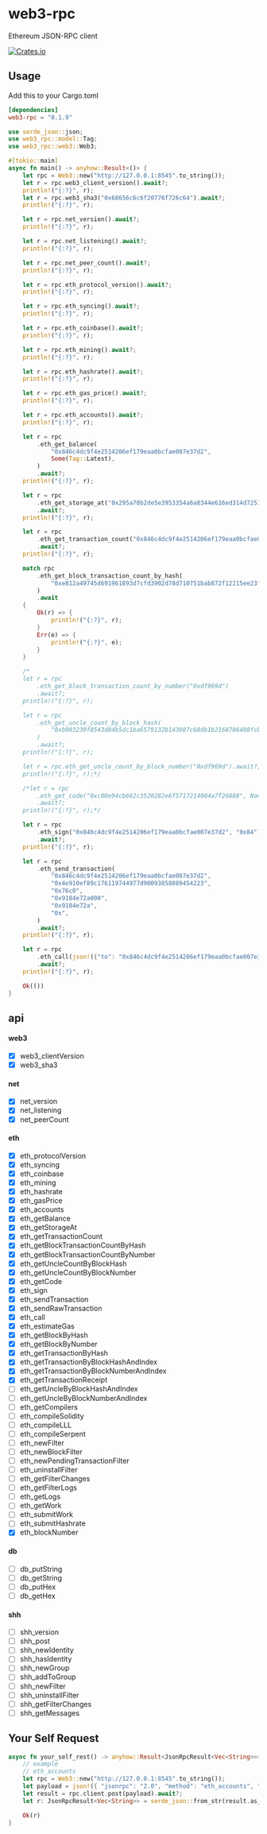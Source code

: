 # web3-rpc
Ethereum JSON-RPC client

<a href="https://crates.io/crates/web3-rpc" rel="nofollow noopener noreferrer"><img src="https://img.shields.io/crates/v/web3-rpc" alt="Crates.io"></a>

## Usage

Add this to your Cargo.toml

```toml
[dependencies]
web3-rpc = "0.1.9"
```

```rust
use serde_json::json;
use web3_rpc::model::Tag;
use web3_rpc::web3::Web3;

#[tokio::main]
async fn main() -> anyhow::Result<()> {
    let rpc = Web3::new("http://127.0.0.1:8545".to_string());
    let r = rpc.web3_client_version().await?;
    println!("{:?}", r);
    let r = rpc.web3_sha3("0x68656c6c6f20776f726c64").await?;
    println!("{:?}", r);

    let r = rpc.net_version().await?;
    println!("{:?}", r);

    let r = rpc.net_listening().await?;
    println!("{:?}", r);

    let r = rpc.net_peer_count().await?;
    println!("{:?}", r);

    let r = rpc.eth_protocol_version().await?;
    println!("{:?}", r);

    let r = rpc.eth_syncing().await?;
    println!("{:?}", r);

    let r = rpc.eth_coinbase().await?;
    println!("{:?}", r);

    let r = rpc.eth_mining().await?;
    println!("{:?}", r);

    let r = rpc.eth_hashrate().await?;
    println!("{:?}", r);

    let r = rpc.eth_gas_price().await?;
    println!("{:?}", r);

    let r = rpc.eth_accounts().await?;
    println!("{:?}", r);

    let r = rpc
        .eth_get_balance(
            "0x846c4dc9f4e2514206ef179eaa0bcfae007e37d2",
            Some(Tag::Latest),
        )
        .await?;
    println!("{:?}", r);

    let r = rpc
        .eth_get_storage_at("0x295a70b2de5e3953354a6a8344e616ed314d7251", "0x0", None)
        .await?;
    println!("{:?}", r);

    let r = rpc
        .eth_get_transaction_count("0x846c4dc9f4e2514206ef179eaa0bcfae007e37d2", None)
        .await?;
    println!("{:?}", r);

    match rpc
        .eth_get_block_transaction_count_by_hash(
            "0xe812a49745d691961893d7cfd3902d78d710751bab872f12215ee23f27f3efa9",
        )
        .await
    {
        Ok(r) => {
            println!("{:?}", r);
        }
        Err(e) => {
            println!("{:?}", e);
        }
    }

    /*
    let r = rpc
        .eth_get_block_transaction_count_by_number("0xdf969d")
        .await?;
    println!("{:?}", r);

    let r = rpc
        .eth_get_uncle_count_by_block_hash(
            "0xb903239f8543d04b5dc1ba6579132b143087c68db1b2168786408fcbce568238",
        )
        .await?;
    println!("{:?}", r);

    let r = rpc.eth_get_uncle_count_by_block_number("0xdf969d").await?;
    println!("{:?}", r);*/

    /*let r = rpc
        .eth_get_code("0xc00e94cb662c3520282e6f5717214004a7f26888", None)
        .await?;
    println!("{:?}", r);*/

    let r = rpc
        .eth_sign("0x846c4dc9f4e2514206ef179eaa0bcfae007e37d2", "0x84")
        .await?;
    println!("{:?}", r);

    let r = rpc
        .eth_send_transaction(
            "0x846c4dc9f4e2514206ef179eaa0bcfae007e37d2",
            "0x4e910ef89c176119744977d90093858089454223",
            "0x76c0",
            "0x9184e72a000",
            "0x9184e72a",
            "0x",
        )
        .await?;
    println!("{:?}", r);

    let r = rpc
        .eth_call(json!({"to": "0x846c4dc9f4e2514206ef179eaa0bcfae007e37d2", "data": "0x313ce567"}))
        .await?;
    println!("{:?}", r);

    Ok(())
}
```

## api

#### web3

- [x] web3_clientVersion
- [x] web3_sha3

#### net
- [x] net_version
- [x] net_listening
- [x] net_peerCount

#### eth
- [x] eth_protocolVersion
- [x] eth_syncing
- [x] eth_coinbase
- [x] eth_mining
- [x] eth_hashrate
- [x] eth_gasPrice
- [x] eth_accounts
- [x] eth_getBalance
- [x] eth_getStorageAt
- [x] eth_getTransactionCount
- [x] eth_getBlockTransactionCountByHash
- [x] eth_getBlockTransactionCountByNumber
- [x] eth_getUncleCountByBlockHash
- [x] eth_getUncleCountByBlockNumber
- [x] eth_getCode
- [x] eth_sign
- [x] eth_sendTransaction
- [x] eth_sendRawTransaction
- [x] eth_call
- [x] eth_estimateGas
- [x] eth_getBlockByHash
- [x] eth_getBlockByNumber
- [x] eth_getTransactionByHash
- [x] eth_getTransactionByBlockHashAndIndex
- [x] eth_getTransactionByBlockNumberAndIndex
- [x] eth_getTransactionReceipt
- [ ] eth_getUncleByBlockHashAndIndex
- [ ] eth_getUncleByBlockNumberAndIndex
- [ ] eth_getCompilers
- [ ] eth_compileSolidity
- [ ] eth_compileLLL
- [ ] eth_compileSerpent
- [ ] eth_newFilter
- [ ] eth_newBlockFilter
- [ ] eth_newPendingTransactionFilter
- [ ] eth_uninstallFilter
- [ ] eth_getFilterChanges
- [ ] eth_getFilterLogs
- [ ] eth_getLogs
- [ ] eth_getWork
- [ ] eth_submitWork
- [ ] eth_submitHashrate
- [x] eth_blockNumber

#### db
- [ ] db_putString
- [ ] db_getString
- [ ] db_putHex
- [ ] db_getHex

#### shh
- [ ] shh_version
- [ ] shh_post
- [ ] shh_newIdentity
- [ ] shh_hasIdentity
- [ ] shh_newGroup
- [ ] shh_addToGroup
- [ ] shh_newFilter
- [ ] shh_uninstallFilter
- [ ] shh_getFilterChanges
- [ ] shh_getMessages

## Your Self Request
```rust
async fn your_self_rest() -> anyhow::Result<JsonRpcResult<Vec<String>>> {
    // example
    // eth_accounts
    let rpc = Web3::new("http://127.0.0.1:8545".to_string());
    let payload = json!({ "jsonrpc": "2.0", "method": "eth_accounts", "params": [], "id": "310" });
    let result = rpc.client.post(payload).await?;
    let r: JsonRpcResult<Vec<String>> = serde_json::from_str(result.as_str())?;

    Ok(r)
}
```